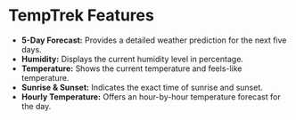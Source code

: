 
<!DOCTYPE html>
<html>
<head>
    <title>TempTrek</title>
</head>
<body>
    <h1>TempTrek Features</h1>
    <ul>
        <li><strong>5-Day Forecast:</strong> Provides a detailed weather prediction for the next five days.</li>
        <li><strong>Humidity:</strong> Displays the current humidity level in percentage.</li>
        <li><strong>Temperature:</strong> Shows the current temperature and feels-like temperature.</li>
        <li><strong>Sunrise & Sunset:</strong> Indicates the exact time of sunrise and sunset.</li>
        <li><strong>Hourly Temperature:</strong> Offers an hour-by-hour temperature forecast for the day.</li>
    </ul>
</body>
</html>

